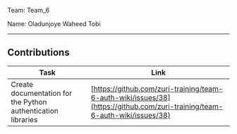 Team: Team_6

Name: Oladunjoye Waheed Tobi

<hr />

## Contributions

| Task | Link |
|------|------|
| Create documentation for the Python authentication libraries | [https://github.com/zuri-training/team-6-auth-wiki/issues/38](https://github.com/zuri-training/team-6-auth-wiki/issues/38) |
